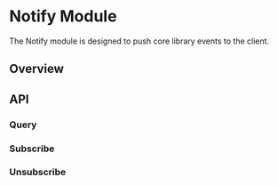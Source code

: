 # Notify Module

  The Notify module is designed to push core library events to the client.
  
## Overview


## API

### Query

### Subscribe

### Unsubscribe
